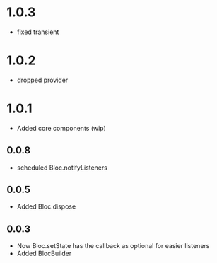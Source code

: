 # 1.0.3
* fixed transient
# 1.0.2
* dropped provider
# 1.0.1
* Added core components (wip)
## 0.0.8
* scheduled Bloc.notifyListeners
## 0.0.5
* Added Bloc.dispose  
## 0.0.3
* Now Bloc.setState has the callback as optional for easier listeners
* Added BlocBuilder